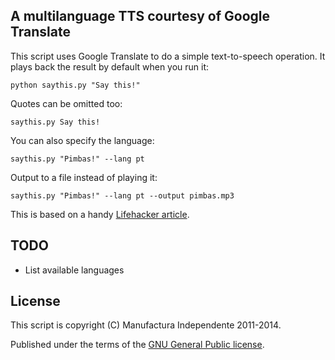 A multilanguage TTS courtesy of Google Translate
------------------------------------------------

This script uses Google Translate to do a simple text-to-speech operation. It
plays back the result by default when you run it:

    python saythis.py "Say this!"

Quotes can be omitted too:

    saythis.py Say this!

You can also specify the language:

    saythis.py "Pimbas!" --lang pt

Output to a file instead of playing it:

    saythis.py "Pimbas!" --lang pt --output pimbas.mp3

This is based on a handy [Lifehacker article](http://lifehacker.com/5426797/google-translate-url-generates-instant-text+to+speech-mp3-files
).


TODO 
----

* List available languages

License
-------

This script is copyright (C) Manufactura Independente 2011-2014.

Published under the terms of the [GNU General Public license](http://www.gnu.org/licenses/gpl.html).



